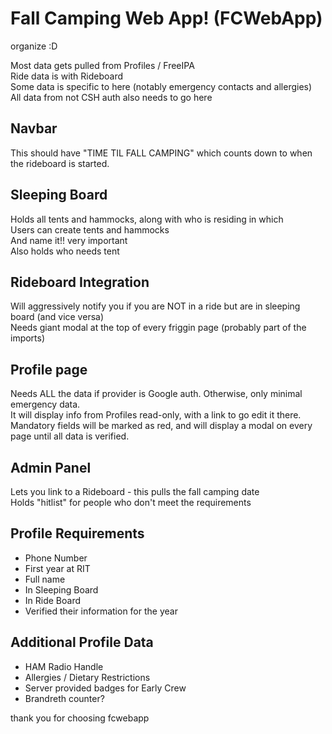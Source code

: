 # Fall Camping Web App! (FCWebApp)
organize :D

Most data gets pulled from Profiles / FreeIPA  
Ride data is with Rideboard  
Some data is specific to here (notably emergency contacts and allergies)  
All data from not CSH auth also needs to go here

## Navbar
This should have "TIME TIL FALL CAMPING" which counts down to when the rideboard is started.

## Sleeping Board
Holds all tents and hammocks, along with who is residing in which  
Users can create tents and hammocks  
And name it!! very important  
Also holds who needs tent

## Rideboard Integration
Will aggressively notify you if you are NOT in a ride but are in sleeping board (and vice versa)  
Needs giant modal at the top of every friggin page (probably part of the imports)

## Profile page
Needs ALL the data if provider is Google auth.  Otherwise, only minimal emergency data.  
It will display info from Profiles read-only, with a link to go edit it there.  
Mandatory fields will be marked as red, and will display a modal on every page until all data is verified.

## Admin Panel
Lets you link to a Rideboard - this pulls the fall camping date  
Holds "hitlist" for people who don't meet the requirements  

## Profile Requirements  
- Phone Number
- First year at RIT
- Full name
- In Sleeping Board
- In Ride Board
- Verified their information for the year

## Additional Profile Data
- HAM Radio Handle 
- Allergies / Dietary Restrictions
- Server provided badges for Early Crew
- Brandreth counter?

thank you for choosing fcwebapp